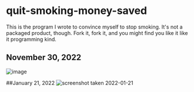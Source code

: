 # quit-smoking-money-saved
This is the program I wrote to convince myself to stop smoking.  It's not a packaged product, though.  Fork it, fork it, and you might find you like it like it programming kind.


## November 30, 2022
![image](https://user-images.githubusercontent.com/6628112/204873867-2a988aec-a68a-4dab-b8c1-76b937410542.png)


##January 21, 2022
![screenshot taken 2022-01-21](https://repository-images.githubusercontent.com/450300940/c5bdadc0-62cb-4d6a-9e38-603d0428bdee)
